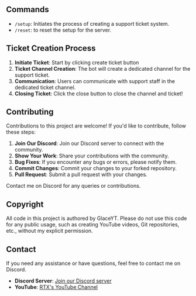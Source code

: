
## Commands

- `/setup`: Initiates the process of creating a support ticket system.
- `/reset`: to reset the setup for the server.

## Ticket Creation Process

1. **Initiate Ticket**: Start by clicking create ticket button
2. **Ticket Channel Creation**: The bot will create a dedicated channel for the support ticket.
3. **Communication**: Users can communicate with support staff in the dedicated ticket channel.
4. **Closing Ticket**: Click the close button to close the channel and ticket!

## Contributing

Contributions to this project are welcome! If you'd like to contribute, follow these steps:

1. **Join Our Discord**: Join our Discord server to connect with the community.
2. **Show Your Work**: Share your contributions with the community.
3. **Bug Fixes**: If you encounter any bugs or errors, please notify them.
4. **Commit Changes**: Commit your changes to your forked repository.
5. **Pull Request**: Submit a pull request with your changes.

Contact me on Discord for any queries or contributions.

## Copyright

All code in this project is authored by GlaceYT. Please do not use this code for any public usage, such as creating YouTube videos, Git repositories, etc., without my explicit permission.

## Contact

If you need any assistance or have questions, feel free to contact me on Discord.

- **Discord Server**: [Join our Discord server](https://discord.gg/c4kaW2sSbm)
- **YouTube**: [RTX's YouTube Channel](https://www.youtube.com/channel/UCPbAvYWBgnYhliJa1BIrv0A)
